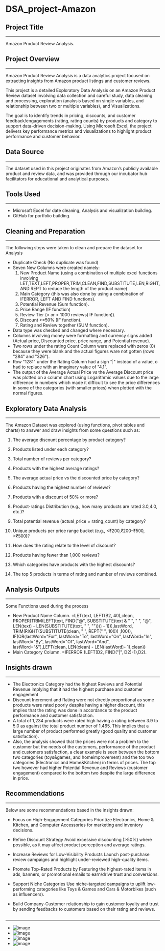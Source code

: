 # DSA_project-Amazon
## Project Title
---
Amazon Product Review Analysis.
## Project Overview 
---
Amazon Product Review Analysis is a data analytics project focused on extracting insights from Amazon product listings and customer reviews. 

This project is a detailed Exploratory Data Analysis on an Amazon Product Review dataset involving data collection and careful study, data cleaning and processing, exploration (analysis based on single variables, and relationship between two or multiple variables), and Visualizations. 

The goal is to identify trends in pricing, discounts, and customer feedback/engagements (rating, rating counts) by products and category to support data-driven decision-making. Using Microsoft Excel, the project delivers key performance metrics and visualizations to highlight product performance and customer behavior.

## Data Source
---
The dataset used in this project originates from Amazon’s publicly available product and review data, and was provided through our incubator hub facilitators for educational and analytical purposes.

## Tools Used 
---
- Microsoft Excel for date cleaning, Analysis and visualization building.
- GitHub for portfolio building.

## Cleaning and Preparation 
---
The following steps were taken to clean and prepare the dataset for Analysis 
- Duplicate Check (No duplicate was found)
- Seven New Columns were created namely:
  1. New Product Name (using a combination of multiple excel functions involving LET,TEXT,LEFT,PROPER,TRIM,CLEAN,FIND,SUBSTITUTE,LEN,RIGHT, AND REPT to reduce the length of the product name)
  2. Main Category (this was also done by using a combination of IFERROR, LEFT AND FIND functions).
  3. Potential Revenue (Sum function).
  4. Price Range (IF function)
  5. Review Tier (< or > 1000 reviews( IF function)).
  6. Discount >=50% (IF function).
  7. Rating and Review together (SUM function).
- Data type was checked and changed where necessary.
- Columns involving money were formatting and currency signs added (Actual price, Discounted price, price range, and Potential revenue).
- Two rows under the rating Count Column were replaced with zeros (0) because they were blank and the actual figures ware not gotten (rows "284" and "326").
- Row "1281" under the Rating Column had a sign "|" instead of a value, o had to replace with an imaginary value of "4.1".
- The output of the Average Actual Price vs the Average Discount price was plotted on a column chart using Logarithmic values due to the large difference in numbers which made it difficult to see the price differences in some of the categories (with smaller prices) when plotted with the normal figures.

## Exploratory Data Analysis 
---
The Amazon Dataset was explored (using functions, pivot tables and charts) to answer and draw insights from some questions such as:
1. The average discount percentage by product category?

2. Products listed under each category?

3. Total number of reviews per category?

4. Products with the highest average ratings?

5. The average actual price vs the discounted price by category?

6. Products having the highest number of reviews?

7. Products with a discount of 50% or more?

8. Product-ratings Distribution (e.g., how many products are rated 3.0,4.0, etc.)?

9. Total potential revenue (actual_price × rating_count) by category?

10. Unique products per price range bucket (e.g., <₹200,₹200–₹500, >₹500)?
    
11. How does the rating relate to the level of discount?

12. Products having fewer than 1,000 reviews?

13. Which categories have products with the highest discounts?

14. The top 5 products in terms of rating and number of reviews combined.

## Analysis Outputs
---
Some Functions used during the process
- New Product Name Column.
=LET(text, LEFT(B2, 40),clean, PROPER(TRIM(LEFT(text, FIND("@", SUBSTITUTE(text & " ", " ", "@", LEN(text) - LEN(SUBSTITUTE(text, " ", "")))) - 1))),lastWord, TRIM(RIGHT(SUBSTITUTE(clean, " ", REPT(" ", 100)) ,100)), IF(OR(lastWord="For", lastWord="To", lastWord="On", lastWord="In", lastWord="By", lastWord="Of", lastWord="And", lastWord="&"),LEFT(clean, LEN(clean) - LEN(lastWord)- 1),clean))
- Main Category Column.
=IFERROR (LEFT(D2, FIND("|", D2)-1),D2).

## Insights drawn 
---
- The Electronics Category had the highest Reviews and Potential Revenue implying that it had the highest purchase and customer engagement 
- Discount Increment and Rating were not directly proportional as some products were rated poorly despite having a higher discount, this implies that the rating was done in accordance to the product performance and customer satisfaction.
- A total of 1,234 products were rated high having a rating between 3.9 to 5.0 as against the total product number of 1,465. This implies that a large number of product performed greatly (good quality and customer satisfaction).
- Also, the analysis showed that the prices were not a problem to the customer but the needs of the customers, performance of the product and customers satisfaction, a clear example is seen between the bottom two categories (toys&games, and homeimprovement) and the too two categories (Electronics and Home&Kitchen) in terms of prices. The top two however had higher Potential Revenue and Reviews (customer engagement) compared to the bottom two despite the large difference in price.

## Recommendations
---
Below are some recommendations based in the insights drawn: 

- Focus on High-Engagement Categories Prioritize Electronics, Home & Kitchen, and Computer Accessories for marketing and inventory decisions.

- Refine Discount Strategy
Avoid excessive discounting (>50%) where possible, as it may affect product perception and average ratings.

- Increase Reviews for Low-Visibility Products
Launch post-purchase review campaigns and highlight under-reviewed high-quality items.

- Promote Top-Rated Products by Featuring the highest-rated items in ads, banners, or promotional emails to earn/drive trust and conversions.

- Support Niche Categories
Use niche-targeted campaigns to uplift low-performing categories like Toys & Games and Cars & Motorbikes (such as influencers).

- Build Company-Customer relationship to gain customer loyalty and trust by sending feedbacks to customers based on their rating and reviews.
## 
---
- ![image](https://github.com/user-attachments/assets/826de7fe-a5c6-4c2f-9626-95f130067b95)
- ![image](https://github.com/user-attachments/assets/1b392438-392e-47c1-830a-24e3fd530e13)
- ![image](https://github.com/user-attachments/assets/b452dcff-c104-45a9-9990-32018d4abc78)
- ![image](https://github.com/user-attachments/assets/5ef8068e-13b4-42b4-8feb-63f2fd15b86d)




